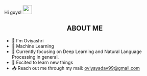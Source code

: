 Hi guys!
  <img src="https://media.giphy.com/media/hvRJCLFzcasrR4ia7z/giphy.gif" width="28">
</h2>

<!-- About me section-->
<h2 align="center"> ABOUT ME </h2>
<p align="center">
  
  - 👋 I'm Oviyashri
  - 🤖 Machine Learning 
  - 🧠 Currently focusing on Deep Learning and Natural Language Processing in general.
  - 🤗 Excited to learn new things
  - 📥 Reach out me through my mail: oviyayadav99@gmail.com
